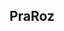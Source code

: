 <!DOCTYPE html>
<html lang="en">
<head>
    <title>Webpage Design</title>
    <!-- Link to your external CSS file -->
  <link rel="stylesheet" href="Style">
</head> 
 <body>
       <div class="main">
           <div class="navbar">
               <div class="icon">
                   <h2 class="logo">PraRoz</h2>
               </div>
           </div>
       </div>
 </body> 
</html>

